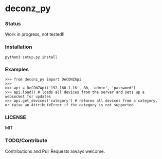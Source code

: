 # deconz_py

### Status
Work in progress, not tested!!

### Installation
```
python3 setup.py install
```

### Examples
```
>>> from deconz_py import DeCONZApi
>>>
>>> api = DeCONZApi('192.168.1.16', 80, 'admin', 'password')
>>> api.load() # loads all devices from the server and sets up a websocket for updates
>>> api.get_devices('category') # returns all devices from a category, or raise an AttributeError if the category is not supported
```

### LICENSE
MIT

### TODO/Contribute
Contributions and Pull Requests always welcome.

